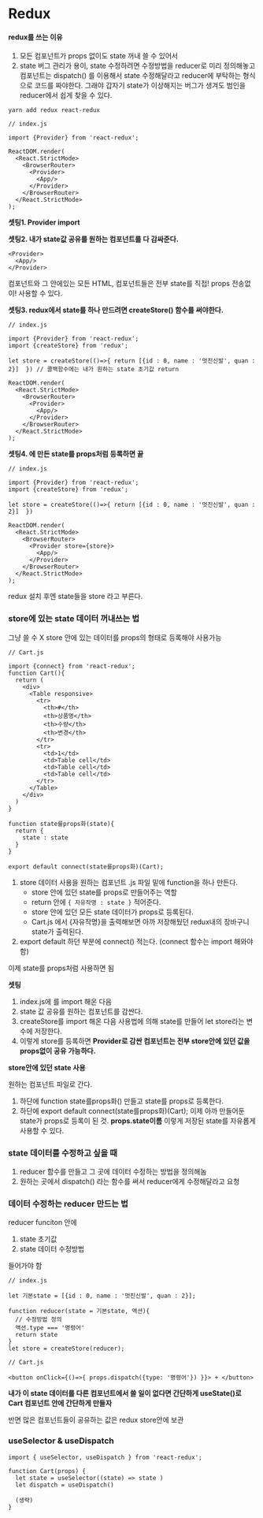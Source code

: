 # Redux   

#### redux를 쓰는 이유

1. 모든 컴포넌트가 props 없이도 state 꺼내 쓸 수 있어서 
2. state 버그 관리가 용이, state 수정하려면 수정방법을 reducer로 미리 정의해놓고 컴포넌트는 dispatch() 를 이용해서 state 수정해달라고 reducer에 부탁하는 형식으로 코드를 짜야한다. 그래야 갑자기 state가 이상해지는 버그가 생겨도 범인을 reducer에서 쉽게 찾을 수 있다.         

```
yarn add redux react-redux
```

```react
// index.js

import {Provider} from 'react-redux';

ReactDOM.render(
  <React.StrictMode>
    <BrowserRouter>
      <Provider>
        <App/>
      </Provider>
    </BrowserRouter>
  </React.StrictMode>
);
```

**셋팅1. Provider import**

**셋팅2. 내가 state값 공유를 원하는 컴포넌트를 다 감싸준다.**

```
<Provider>
  <App/>
</Provider>
```

<App>컴포넌트와 그 안에있는 모든 HTML, 컴포넌트들은 전부 state를 직접! props 전송없이! 사용할 수 있다.

**셋팅3. redux에서 state를 하나 만드려면 createStore() 함수를 써야한다.**

```react
// index.js

import {Provider} from 'react-redux';
import {createStore} from 'redux';

let store = createStore(()=>{ return [{id : 0, name : '멋진신발', quan : 2}]  }) // 콜백함수에는 내가 원하는 state 초기값 return

ReactDOM.render(
  <React.StrictMode>
    <BrowserRouter>
      <Provider>
        <App/>
      </Provider>
    </BrowserRouter>
  </React.StrictMode>
);
```

**셋팅4. <Provider>에 만든 state를 props처럼 등록하면 끝**

```react
// index.js

import {Provider} from 'react-redux';
import {createStore} from 'redux';

let store = createStore(()=>{ return [{id : 0, name : '멋진신발', quan : 2}]  })

ReactDOM.render(
  <React.StrictMode>
    <BrowserRouter>
      <Provider store={store}>
        <App/>
      </Provider>
    </BrowserRouter>
  </React.StrictMode>
);
```

redux 설치 후엔 state들을 store 라고 부른다.

### store에 있는 state 데이터 꺼내쓰는 법

그냥 쓸 수 X store 안에 있는 데이터를 props의 형태로 등록해야 사용가능

```react
// Cart.js

import {connect} from 'react-redux';
function Cart(){
  return (
    <div>
      <Table responsive>
        <tr>
          <th>#</th>
          <th>상품명</th>
          <th>수량</th>
          <th>변경</th>
        </tr>
        <tr>
          <td>1</td>
          <td>Table cell</td>
          <td>Table cell</td>
          <td>Table cell</td>
        </tr>
      </Table>
    </div>
  )
}

function state를props화(state){
  return {
    state : state
  }
}

export default connect(state를props화)(Cart);
```

1. store 데이터 사용을 원하는 컴포넌트 .js 파일 밑에 function을 하나 만든다.
   * store 안에 있던 state를 props로 만들어주는 역할
   * return 안에 `{ 자유작명 : state }` 적어준다.
   * store 안에 있던 모든 state 데이터가 props로 등록된다.
   * Cart.js 에서 {자유작명}을 출력해보면 아까 저장해뒀던 redux내의 장바구니 state가 출력된다.
2. export default 하던 부분에 connect() 적는다. (connect 함수는 import 해와야 함)

이제 state를 props처럼 사용하면 됨



**셋팅**                      

1. index.js에 <Provider>를 import 해온 다음
2. state 값 공유를 원하는 컴포넌트를 감싼다.
3. createStore를 import 해온 다음 사용법에 의해 state를 만들어 let store라는 변수에 저장한다.
4. <Provider store={store}> 이렇게 store를 등록하면 **Provider로 감싼 컴포넌트는 전부 store안에 있던 값을 props없이 공유 가능하다.**



**store안에 있던 state 사용**

원하는 컴포넌트 파일로 간다.

1. 하단에 function state를props화() 만들고 state를 props로 등록한다.
2. 하단에 export default connect(state를props화)(Cart); 
   이제 아까 만들어둔 state가 props로 등록이 된 것.
   **props.state이름** 이렇게 저장된 state를 자유롭게 사용할 수 있다.



### state 데이터를 수정하고 싶을 때

1. reducer 함수를 만들고 그 곳에 데이터 수정하는 방법을 정의해놈
2. 원하는 곳에서 dispatch() 라는 함수를 써서 reducer에게 수정해달라고 요청

### 데이터 수정하는 reducer 만드는 법

reducer funciton 안에

1. state 초기값
2. state 데이터 수정방법 

들어가야 함

```react
// index.js

let 기본state = [{id : 0, name : '멋진신발', quan : 2}];

function reducer(state = 기본state, 액션){
  // 수정방법 정의
  액션.type === '명령어'
  return state
}
let store = createStore(reducer);
```

```react
// Cart.js

<button onClick={()=>{ props.dispatch({type: '명령어'}) }}> + </button>
```



**내가 이 state 데이터를 다른 컴포넌트에서 쓸 일이 없다면 간단하게 useState()로 Cart 컴포넌트 안에 간단하게 만들자**

반면 많은 컴포넌트들이 공유하는 값은 redux store안에 보관



### useSelector & useDispatch

```react
import { useSelector, useDispatch } from 'react-redux';

function Cart(props) {
  let state = useSelector((state) => state )
  let dispatch = useDispatch()
  
  (생략)
} 
```



